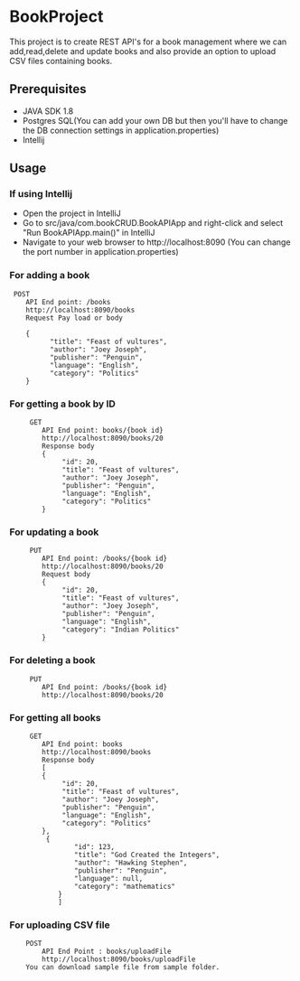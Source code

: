 # BookProject
This project is to create REST API's for a book management where we can add,read,delete and
update books and also provide an option to upload CSV files containing books.

## Prerequisites
- JAVA SDK 1.8
- Postgres SQL(You can add your own DB but then you'll have to change the DB connection settings in application.properties)
- Intellij

## Usage
### If using Intellij
- Open the project in IntelliJ
- Go to src/java/com.bookCRUD.BookAPIApp and right-click and select "Run BookAPIApp.main()" in IntelliJ
- Navigate to your web browser to http://localhost:8090 (You can change the port number in application.properties)

### For adding a book
     POST
     	API End point: /books
     	http://localhost:8090/books
     	Request Pay load or body

     	{
              "title": "Feast of vultures",
              "author": "Joey Joseph",
              "publisher": "Penguin",
              "language": "English",
              "category": "Politics"
     	}

### For getting a book by ID
         GET
            API End point: books/{book id}
        	http://localhost:8090/books/20
        	Response body
        	{
        		 "id": 20,
                 "title": "Feast of vultures",
                 "author": "Joey Joseph",
                 "publisher": "Penguin",
                 "language": "English",
                 "category": "Politics"
        	}

### For updating a book
         PUT
            API End point: /books/{book id}
        	http://localhost:8090/books/20
        	Request body
        	{
        		 "id": 20,
                 "title": "Feast of vultures",
                 "author": "Joey Joseph",
                 "publisher": "Penguin",
                 "language": "English",
                 "category": "Indian Politics"
        	}

### For deleting a book
         PUT
            API End point: /books/{book id}
        	http://localhost:8090/books/20

### For getting all books
         GET
            API End point: books
        	http://localhost:8090/books
        	Response body
        	[
        	{
        		 "id": 20,
                 "title": "Feast of vultures",
                 "author": "Joey Joseph",
                 "publisher": "Penguin",
                 "language": "English",
                 "category": "Politics"
        	},
        	 {
                    "id": 123,
                    "title": "God Created the Integers",
                    "author": "Hawking Stephen",
                    "publisher": "Penguin",
                    "language": null,
                    "category": "mathematics"
                }
                ]
### For uploading CSV file
        POST
            API End Point : books/uploadFile
            http://localhost:8090/books/uploadFile
        You can download sample file from sample folder.